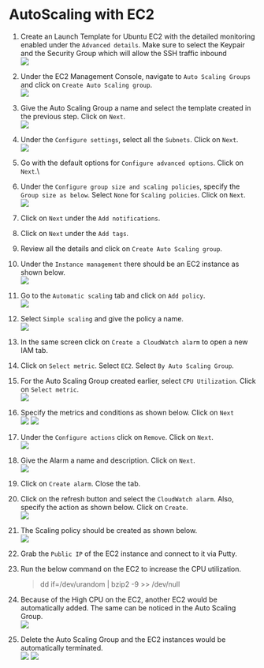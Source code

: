 # AutoScaling with EC2

1. Create an Launch Template for Ubuntu EC2 with the detailed monitoring enabled under the `Advanced details`. Make sure to select the Keypair and the Security Group which will allow the SSH traffic inbound\
![](images/ec2-detailed-monitoring.png)

1. Under the EC2 Management Console, navigate to `Auto Scaling Groups` and click on `Create Auto Scaling group`.\
![](images/create-auto-scaling-group.png)

1. Give the Auto Scaling Group a name and select the template created in the previous step. Click on `Next`.\
![](images/asg-name-launch-template.png)

1. Under the `Configure settings`, select all the `Subnets`. Click on `Next`.\
![](images/asg-select-subnets.png)

1. Go with the default options for `Configure advanced options`. Click on `Next`.\

1. Under the `Configure group size and scaling policies`, specify the `Group size as below`. Select `None` for `Scaling policies`. Click on `Next`.\
![](images/asg-group-size.png)

1. Click on `Next` under the `Add notifications`.

1. Click on `Next` under the `Add tags`.

1. Review all the details and click on `Create Auto Scaling group`.

1. Under the `Instance management` there should be an EC2 instance as shown below.\
![](images/auto-scaling-instance-1.png)

1. Go to the `Automatic scaling` tab and click on `Add policy`.\
![](images/asg-add-policy.png)

1. Select `Simple scaling` and give the policy a name.\
![](images/policy-name-simple-scaling.png)

1. In the same screen click on `Create a CloudWatch alarm` to open a new IAM tab.

1. Click on `Select metric`. Select `EC2`. Select `By Auto Scaling Group`.

1. For the Auto Scaling Group created earlier, select `CPU Utilization`. Click on `Select metric`.\
![](images/cloudwatch-select-metric.png)

1. Specify the metrics and conditions as shown below. Click on `Next`\
![](images/cloudwatch-metrics.png)
![](images/cloudwatch-conditions.png)

1. Under the `Configure actions` click on `Remove`. Click on `Next`.\
![](images/cloudwatch-remove-notifications.png)

1. Give the Alarm a name and description. Click on `Next`.\
![](images/cloud-watch-alarm-name.png)

1. Click on `Create alarm`. Close the tab.

1. Click on the refresh button and select the `CloudWatch alarm`. Also, specify the action as shown below. Click on `Create`.\
![](images/asg-select-cloudwatch-alarm-and-action.png)

1. The Scaling policy should be created as shown below.\
![](images/final-asg-scaling-policy.png)

1. Grab the `Public IP` of the EC2 instance and connect to it via Putty.

1. Run the below command on the EC2 to increase the CPU utilization.
    >dd if=/dev/urandom | bzip2 -9 >> /dev/null

1. Because of the High CPU on the EC2, another EC2 would be automatically added. The same can be noticed in the Auto Scaling Group.\
![](images/asg-another-ec2-added.png)

1. Delete the Auto Scaling Group and the EC2 instances would be automatically terminated.\
![](images/asg-getting-deleted.png)
![](images/ec2-terminated-automatically.png)